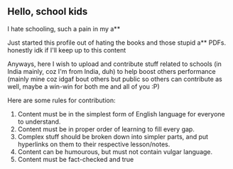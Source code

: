## Hello, school kids
I hate schooling, such a pain in my a\*\*

Just started this profile out of hating the books and those stupid a\*\* PDFs. honestly idk if I'll keep up to this content

Anyways, here I wish to upload and contribute stuff related to schools (in India mainly, coz I'm from India, duh) to help boost others performance (mainly mine coz idgaf bout others but public so others can contribute as well, maybe a win-win for both me and all of you :P)

Here are some rules for contribution:
1. Content must be in the simplest form of English language for everyone to understand.
2. Content must be in proper order of learning to fill every gap.
3. Complex stuff should be broken down into simpler parts, and put hyperlinks on them to their respective lesson/notes.
4. Content can be humourous, but must not contain vulgar language.
5. Content must be fact-checked and true

<!--
(hey gh, ik I have experience in using your app)
**skoolshytcbse/skoolshytcbse** is a ✨ _special_ ✨ repository because its `README.md` (this file) appears on your GitHub profile.

Here are some ideas to get you started:

- 🔭 I’m currently working on ...
- 🌱 I’m currently learning ...
- 👯 I’m looking to collaborate on ...
- 🤔 I’m looking for help with ...
- 💬 Ask me about ...
- 📫 How to reach me: ...
- 😄 Pronouns: ...
- ⚡ Fun fact: ...
-->
